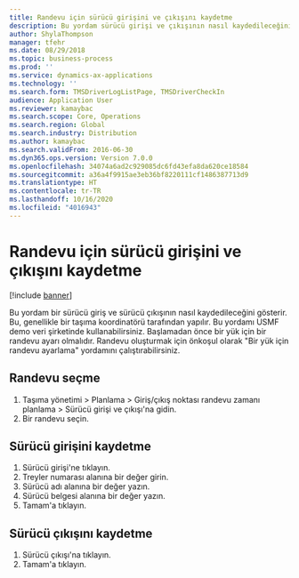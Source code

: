 ```yaml
---
title: Randevu için sürücü girişini ve çıkışını kaydetme
description: Bu yordam sürücü girişi ve çıkışının nasıl kaydedileceğini gösterir.
author: ShylaThompson
manager: tfehr
ms.date: 08/29/2018
ms.topic: business-process
ms.prod: ''
ms.service: dynamics-ax-applications
ms.technology: ''
ms.search.form: TMSDriverLogListPage, TMSDriverCheckIn
audience: Application User
ms.reviewer: kamaybac
ms.search.scope: Core, Operations
ms.search.region: Global
ms.search.industry: Distribution
ms.author: kamaybac
ms.search.validFrom: 2016-06-30
ms.dyn365.ops.version: Version 7.0.0
ms.openlocfilehash: 34074a6ad2c929085dc6fd43efa8da620ce18584
ms.sourcegitcommit: a36a4f9915ae3eb36bf8220111cf1486387713d9
ms.translationtype: HT
ms.contentlocale: tr-TR
ms.lasthandoff: 10/16/2020
ms.locfileid: "4016943"
---
```

# <a name="register-driver-check-in-and-check-out-for-an-appointment"></a>Randevu için sürücü girişini ve çıkışını kaydetme

[!include [banner](../../includes/banner.md)]

Bu yordam bir sürücü giriş ve sürücü çıkışının nasıl kaydedileceğini gösterir. Bu, genellikle bir taşıma koordinatörü tarafından yapılır. Bu yordamı USMF demo veri şirketinde kullanabilirsiniz. Başlamadan önce bir yük için bir randevu ayarı olmalıdır. Randevu oluşturmak için önkoşul olarak "Bir yük için randevu ayarlama" yordamını çalıştırabilirsiniz.


## <a name="select-an-appointment"></a>Randevu seçme
1. Taşıma yönetimi > Planlama > Giriş/çıkış noktası randevu zamanı planlama > Sürücü girişi ve çıkışı'na gidin.
2. Bir randevu seçin.

## <a name="register-driver-check-in"></a>Sürücü girişini kaydetme
1. Sürücü girişi'ne tıklayın.
2. Treyler numarası alanına bir değer girin.
3. Sürücü adı alanına bir değer yazın.
4. Sürücü belgesi alanına bir değer yazın.
5. Tamam'a tıklayın.

## <a name="register-driver-check-out"></a>Sürücü çıkışını kaydetme
1. Sürücü çıkışı'na tıklayın.
2. Tamam'a tıklayın.

